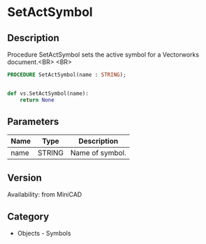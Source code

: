 # SetActSymbol

## Description
Procedure SetActSymbol sets the active symbol for a Vectorworks document.&lt;BR&gt;
&lt;BR&gt;


```pascal
PROCEDURE SetActSymbol(name : STRING);
```

```python

def vs.SetActSymbol(name):
    return None
```

## Parameters
|Name|Type|Description|
|---|---|---|
|name|STRING|Name of symbol.|

## Version
Availability: from MiniCAD
## Category
* Objects - Symbols

